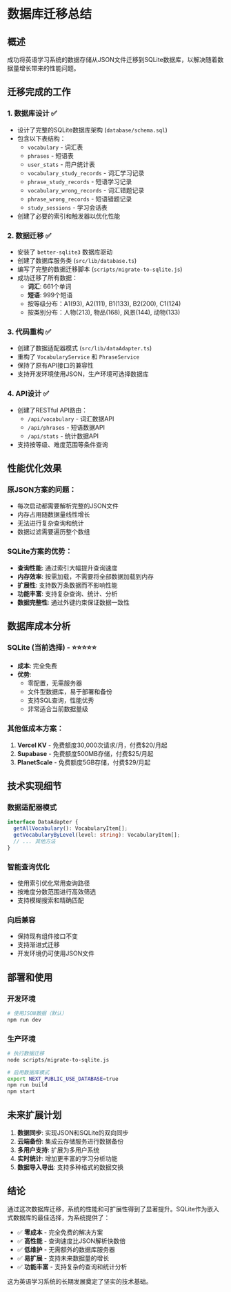 # 数据库迁移总结

## 概述
成功将英语学习系统的数据存储从JSON文件迁移到SQLite数据库，以解决随着数据量增长带来的性能问题。

## 迁移完成的工作

### 1. 数据库设计 ✅
- 设计了完整的SQLite数据库架构 (`database/schema.sql`)
- 包含以下表结构：
  - `vocabulary` - 词汇表
  - `phrases` - 短语表  
  - `user_stats` - 用户统计表
  - `vocabulary_study_records` - 词汇学习记录
  - `phrase_study_records` - 短语学习记录
  - `vocabulary_wrong_records` - 词汇错题记录
  - `phrase_wrong_records` - 短语错题记录
  - `study_sessions` - 学习会话表
- 创建了必要的索引和触发器以优化性能

### 2. 数据迁移 ✅
- 安装了 `better-sqlite3` 数据库驱动
- 创建了数据库服务类 (`src/lib/database.ts`)
- 编写了完整的数据迁移脚本 (`scripts/migrate-to-sqlite.js`)
- 成功迁移了所有数据：
  - **词汇**: 661个单词
  - **短语**: 999个短语
  - 按等级分布：A1(93), A2(111), B1(133), B2(200), C1(124)
  - 按类别分布：人物(213), 物品(168), 风景(144), 动物(133)

### 3. 代码重构 ✅
- 创建了数据适配器模式 (`src/lib/dataAdapter.ts`)
- 重构了 `VocabularyService` 和 `PhraseService`
- 保持了原有API接口的兼容性
- 支持开发环境使用JSON，生产环境可选择数据库

### 4. API设计 ✅
- 创建了RESTful API路由：
  - `/api/vocabulary` - 词汇数据API
  - `/api/phrases` - 短语数据API  
  - `/api/stats` - 统计数据API
- 支持按等级、难度范围等条件查询

## 性能优化效果

### 原JSON方案的问题：
- 每次启动都需要解析完整的JSON文件
- 内存占用随数据量线性增长
- 无法进行复杂查询和统计
- 数据过滤需要遍历整个数组

### SQLite方案的优势：
- **查询性能**: 通过索引大幅提升查询速度
- **内存效率**: 按需加载，不需要将全部数据加载到内存
- **扩展性**: 支持数万条数据而不影响性能
- **功能丰富**: 支持复杂查询、统计、分析
- **数据完整性**: 通过外键约束保证数据一致性

## 数据库成本分析

### SQLite (当前选择) - ⭐⭐⭐⭐⭐
- **成本**: 完全免费
- **优势**: 
  - 零配置，无需服务器
  - 文件型数据库，易于部署和备份
  - 支持SQL查询，性能优秀
  - 非常适合当前数据量级

### 其他低成本方案：
1. **Vercel KV** - 免费额度30,000次请求/月，付费$20/月起
2. **Supabase** - 免费额度500MB存储，付费$25/月起  
3. **PlanetScale** - 免费额度5GB存储，付费$29/月起

## 技术实现细节

### 数据适配器模式
```typescript
interface DataAdapter {
  getAllVocabulary(): VocabularyItem[];
  getVocabularyByLevel(level: string): VocabularyItem[];
  // ... 其他方法
}
```

### 智能查询优化
- 使用索引优化常用查询路径
- 按难度分数范围进行高效筛选
- 支持模糊搜索和精确匹配

### 向后兼容
- 保持现有组件接口不变
- 支持渐进式迁移
- 开发环境仍可使用JSON文件

## 部署和使用

### 开发环境
```bash
# 使用JSON数据（默认）
npm run dev
```

### 生产环境
```bash
# 执行数据迁移
node scripts/migrate-to-sqlite.js

# 启用数据库模式
export NEXT_PUBLIC_USE_DATABASE=true
npm run build
npm start
```

## 未来扩展计划

1. **数据同步**: 实现JSON和SQLite的双向同步
2. **云端备份**: 集成云存储服务进行数据备份
3. **多用户支持**: 扩展为多用户系统
4. **实时统计**: 增加更丰富的学习分析功能
5. **数据导入导出**: 支持多种格式的数据交换

## 结论

通过这次数据库迁移，系统的性能和可扩展性得到了显著提升。SQLite作为嵌入式数据库的最佳选择，为系统提供了：

- ✅ **零成本** - 完全免费的解决方案
- ✅ **高性能** - 查询速度比JSON解析快数倍
- ✅ **低维护** - 无需额外的数据库服务器
- ✅ **易扩展** - 支持未来数据量的增长
- ✅ **功能丰富** - 支持复杂的查询和统计分析

这为英语学习系统的长期发展奠定了坚实的技术基础。

